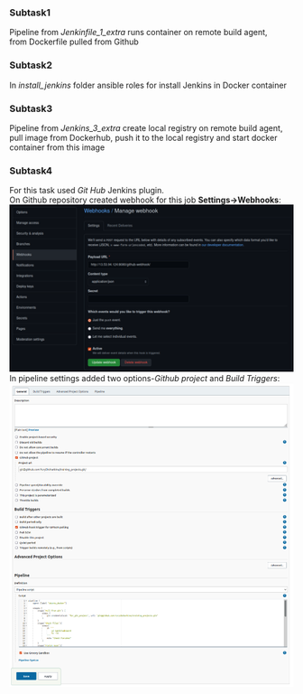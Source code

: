 ### Subtask1
Pipeline from *Jenkinfile_1_extra* runs container on remote build agent,  
from Dockerfile pulled from Github

### Subtask2
In *install_jenkins* folder ansible roles for install Jenkins in Docker container

### Subtask3
Pipeline from *Jenkins_3_extra* create local registry on remote build agent,  
pull image from Dockerhub, push it to the local registry and start docker container from this image

### Subtask4
For this task used *Git Hub* Jenkins plugin.  
On Github repository created webhook for this job **Settings->Webhooks**:
![](images/webhook.png)
In pipeline settings added two options-*Github project* and *Build Triggers*:
![](images/pipeline.png)